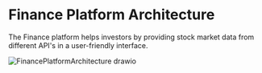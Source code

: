 # Finance Platform Architecture

The Finance platform helps investors by providing stock market data from different API's in a user-friendly interface.

![FinancePlatformArchitecture drawio](https://github.com/user-attachments/assets/8d8c9f89-75ba-4b72-aace-d70db4343011)
